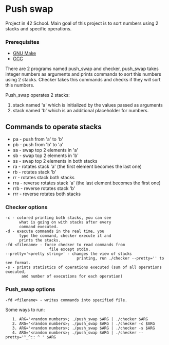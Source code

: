 # Push swap

Project in 42 School. Main goal of this project is to sort numbers using 2 stacks and
specific operations.

### Prerequisites

* [GNU Make](https://www.gnu.org/software/make/)
* [GCC](https://gcc.gnu.org/)

There are 2 programs named push_swap and checker, push_swap takes
integer numbers as arguments and prints commands to sort this numbers
using 2 stacks. Checker takes this commands and checks if they will sort
this numbers.

Push_swap operates 2 stacks:
1) stack named 'a' which is initialized by the values passed
    as arguments
2) stack named 'b' which is an additional placeholder for numbers.

## Commands to operate stacks
  * pa - push from 'a' to 'b'
  * pb - push from 'b' to 'a'
  * sa - swap top 2 elements in 'a'
  * sb - swap top 2 elements in 'b'
  * ss - swap top 2 elements in both stacks
  * ra - rotates stack 'a' (the first element becomes the last one)
  * rb - rotates stack 'b'
  * rr - rotates stack both stacks
  * rra - reverse rotates stack 'a' (the last element becomes the first one)
  * rrb - reverse rotates stack 'b'
  * rrr - reverse rotates both stacks
 
 ### Checker options
    -c - colored printing both stacks, you can see
          what is going on with stacks after every
          command executed.
    -d - execute commands in the real time, you
          type the command, checker execute it and
          prints the stacks.
    -fd <filename> - force checker to read commands from
                       file except stdin.
    --pretty='<pretty string>' - changes the view of stacks
                                   printing, run ./checker --pretty='' to see format.
    -s - prints statistics of operations executed (sum of all operations executed,
           and number of executions for each operation)
           
 ### Push_swap options
    -fd <filename> - writes commands into specified file.
    
 Some ways to run:
 ```
    1. ARG='<random numbers>; ./push_swap $ARG | ./checker $ARG
    2. ARG='<random numbers>; ./push_swap $ARG | ./checker -c $ARG
    3. ARG='<random numbers>; ./push_swap $ARG | ./checker -s $ARG
    4. ARG='<random numbers>; ./push_swap $ARG | ./checker --pretty='^_^:: ^ ' $ARG
 ```
